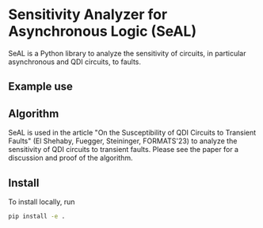 # Sensitivity Analyzer for Asynchronous Logic (SeAL)

SeAL is a Python library to analyze the sensitivity of circuits, in particular asynchronous and QDI circuits, to
faults.

## Example use



## Algorithm

SeAL is used in the article "On the Susceptibility of QDI Circuits to Transient Faults" (El Shehaby, Fuegger, Steininger, FORMATS'23)
to analyze the sensitivity of QDI circuits to transient faults.
Please see the paper for a discussion and proof of the algorithm.


## Install


To install locally, run
```bash
pip install -e .
```